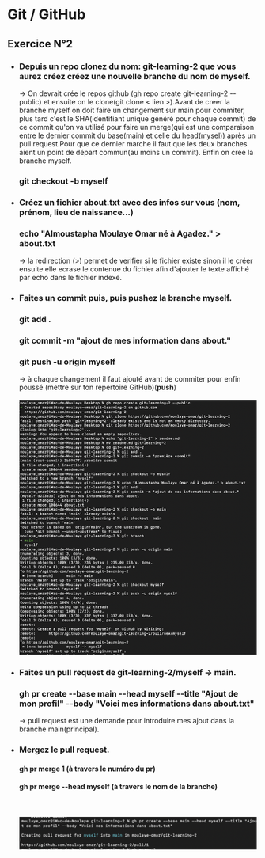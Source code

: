 # Git / GitHub
## Exercice N°2
- ### Depuis un repo clonez du nom: git-learning-2 que vous aurez créez créez une nouvelle branche du nom de myself.
  -> On devrait crée le repos github (gh repo create git-learning-2 --public) et ensuite on le clone(git clone < lien >).Avant de creer la branche myself on doit faire un changement sur main pour commiter, plus tard c'est le SHA(identifiant unique généré pour chaque commit) de ce commit qu'on va utilisé pour faire un merge(qui est une comparaison entre le dernier commit du base(main) et celle du head(mysel)) après un pull request.Pour que ce dernier marche il faut que les deux branches aient un point de départ commun(au moins un commit). Enfin on crée la branche myself.  
  ### git checkout -b myself
- ### Créez un fichier about.txt avec des infos sur vous (nom, prénom, lieu de naissance...)
  ### echo "Almoustapha Moulaye Omar né à Agadez." > about.txt
  -> la redirection (>) permet de verifier si le fichier existe sinon il le créer ensuite elle ecrase le contenue du fichier afin d'ajouter
  le texte affiché par echo dans le fichier indexé.
- ### Faites un commit puis, puis pushez la branche myself.
  ### git add .
  ### git commit -m "ajout de mes information dans about."
  ### git push -u origin myself
  -> à chaque changement il faut ajouté avant de commiter pour enfin poussé (mettre sur ton repertoire GitHub)(<b>push</b>)<br><br>
  ![exercice2](exercice2.png)
- ### Faites un pull request de git-learning-2/myself -> main.
  ### gh pr create --base main --head myself --title "Ajout de mon profil" --body "Voici mes informations dans about.txt"
  -> pull request est une demande pour introduire mes ajout dans la branche main(principal).
- ### Mergez le pull request.
  #### gh pr merge 1 (à travers le numéro du pr)
  #### gh pr merge --head myself (à travers le nom de la branche)
  <br><br>
  ![pull request](pull_request.png)
